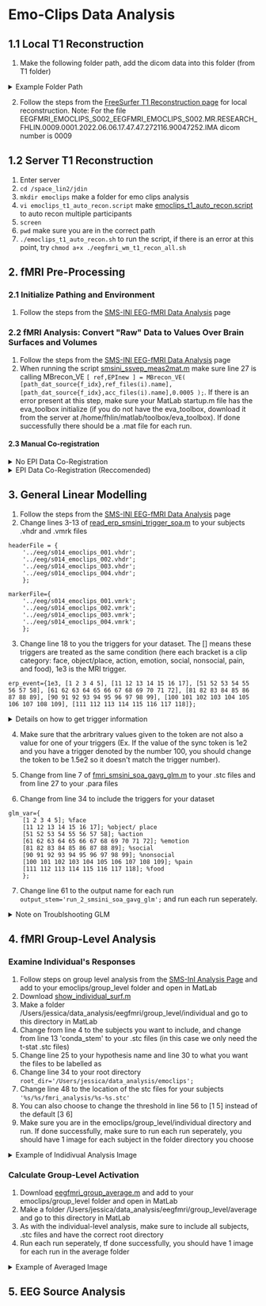 # Emo-Clips Data Analysis 
## 1.1 Local T1 Reconstruction
1. Make the following folder path, add the dicom data into this folder (from T1 folder)
<details><summary>Example Folder Path</summary>
<img width="1205" alt="Screen Shot 2024-04-18 at 2 25 09 PM" src="https://github.com/Lin-Brain-Lab/fMRI-Analysis-For-Mac/assets/157174338/6b64a7b0-14d5-4373-a74c-b7e02c6243b4">
</details>

2. Follow the steps from the [FreeSurfer T1 Reconstruction page](https://github.com/Lin-Brain-Lab/fMRI-Analysis-For-Mac/blob/main/2.%20FreeSurfer%20T1%20Reconstruction.md) for local reconstruction. Note: For the file EEGFMRI_EMOCLIPS_S002_EEGFMRI_EMOCLIPS_S002.MR.RESEARCH_FHLIN.0009.0001.2022.06.06.17.47.47.272116.90047252.IMA
dicom number is 0009

## 1.2 Server T1 Reconstruction
1. Enter server
2. `cd /space_lin2/jdin`
3. `mkdir emoclips` make a folder for emo clips analysis
4. `vi emoclips_t1_auto_recon.script` make [emoclips_t1_auto_recon.script](https://github.com/Lin-Brain-Lab/fMRI-Analysis-For-Mac/blob/main/Scripts/Emo-Clips%20Analysis/emoclips_t1_auto_recon.script) to auto recon multiple participants
5. `screen`
6. `pwd` make sure you are in the correct path
7. `./emoclips_t1_auto_recon.sh` to run the script, if there is an error at this point, try `chmod a+x ./eegfmri_wm_t1_recon_all.sh`

## 2. fMRI Pre-Processing
### 2.1 Initialize Pathing and Environment 
1. Follow the steps from the [SMS-INI EEG-fMRI Data Analysis](https://github.com/Lin-Brain-Lab/fMRI-Analysis-For-Mac/blob/main/6.%20SMS-INI%20EEG-fMRI%20Data%20Analysis.md) page

### 2.2 fMRI Analysis: Convert "Raw" Data to Values Over Brain Surfaces and Volumes 
1. Follow the steps from the [SMS-INI EEG-fMRI Data Analysis](https://github.com/Lin-Brain-Lab/fMRI-Analysis-For-Mac/blob/main/6.%20SMS-INI%20EEG-fMRI%20Data%20Analysis.md) page
2. When running the script [smsini_ssvep_meas2mat.m](https://github.com/fahsuanlin/labmanual/blob/master/scripts/smsini_ssvep_meas2mat.m) make sure line 27 is calling MBrecon_VE `[ ref,EPInew ] = MBrecon_VE( [path_dat_source{f_idx},ref_files(i).name],[path_dat_source{f_idx},acc_files(i).name],0.0005 );`. If there is an error present at this step, make sure your MatLab startup.m file has the eva_toolbox initialize (if you do not have the eva_toolbox, download it from the server at /home/fhlin/matlab/toolbox/eva_toolbox). If done successfully there should be a .mat file for each run.

#### 2.3 Manual Co-registration 
<details> <summary> No EPI Data Co-Registration </summary>
## No EPI Data Co-Registration 
  
1. Run [smsini_ssvep_make_ref.m](https://github.com/fahsuanlin/labmanual/blob/master/scripts/smsini_ssvep_make_ref.m), if done successfully, there should be a .mgh file for each run.
2. Download the [bb_register_init.dat](https://github.com/fahsuanlin/labmanual/blob/master/scripts/bb_register_init.dat) initial registration matrix file and copy the contents into a bb_register_epi_01.dat bb_register_epi_02.dat and bb_register_epi_03.dat (for each run). Make sure to change the subject ID to the one you are working on and add it to your subjects fmri_analysis folder
3. Download [register_init_epi.m](https://github.com/fahsuanlin/labmanual/blob/master/scripts/register_init_epi.m) and add it your subjects fmri_analysis folder.
4. Change line 3 to your subject ID and from line 8 to the respective registration and .mgh file for the run
```
file_overlay_register='./bb_register_epi_01.dat';
file_overlay_vol='mb_run_1_ref.mgh';
```
4. Change lines 13, and 16 to your subject directory and location of your orig.mgz and run, if done successfully there should be a Figure 1 pop-up, click on a region of the brain in Figure 1 and there should be a Figure 2 pop-up of the co-registration. Click the g-key then the k-key to have the GUI popup. You should then be able to move the registration to manually correct it. After you have corrected the co-registration, click 'Export' 
<details><summary>Example of Figure  1 & 2</summary>
Note: For better viewing, change the threshold max to 2. You can also click on and rotate Figure 1 to better adjust the co-registration in Figure 2, as the orientation of Figure 2 moves in relation to Figure 1. 
<img width="488" alt="Screenshot 2024-06-12 at 12 45 07 PM" src="https://github.com/Lin-Brain-Lab/fMRI-Analysis-For-Mac/assets/157174338/77c2ea02-0257-4a74-8103-00910fcce7ab">
<img width="871" alt="Screenshot 2024-06-12 at 12 45 32 PM" src="https://github.com/Lin-Brain-Lab/fMRI-Analysis-For-Mac/assets/157174338/e7f9b699-dac0-4b6a-be69-d2bf4ae9ca1d">
<img width="341" alt="Screenshot 2024-06-12 at 12 46 01 PM" src="https://github.com/Lin-Brain-Lab/fMRI-Analysis-For-Mac/assets/157174338/edbb85d7-df93-4479-9a76-f9404b94f8b3">
<img width="220" alt="Screenshot 2024-06-12 at 12 46 19 PM" src="https://github.com/Lin-Brain-Lab/fMRI-Analysis-For-Mac/assets/157174338/0b480cea-c733-4f4c-8c0c-df3e8c46c450">     
</details>

5. In the MatLab command window type `r*overlay_xfm` the output should be a matrix as such 
```
    0.0420    0.9680    0.2479    6.8547
    0.0262   -0.2492    0.9681  -60.9387
   -0.9988    0.0342    0.0359  -22.3622
         0         0         0    1.0000
```
then copy this into your bb_register_epi_01.dat (depending on the run you are working on) in replacment of the current matrix, it should now look as such, then save. It is also important that the two numbers after the subject ID are 5 (this is for the resolution of the image)
```
s001
5
5
0.250000
    0.0420    0.9680    0.2479    6.8547
    0.0262   -0.2492    0.9681  -60.9387
   -0.9988    0.0342    0.0359  -22.3622
         0         0         0    1.0000
round
```
6. Repeat steps 4-5 for each run
7. In terminal `tcsh` then `source .cshrc` then `cd /Users/jessica/data_analysis/emoclips/s001/fmri_analysis` then `setenv SUBJECTS_DIR /Users/jessica/data_analysis/emoclips/subjects` then create a script `vi s001_bb_register.script` with the contents of this script being as such, to allow for all runs. 
```
bbregister --s s001 --mov mb_run_1_ref.mgh --init-reg bb_register_epi_01.dat --reg bb_register_epi_01.dat --bold
bbregister --s s001 --mov mb_run_2_ref.mgh --init-reg bb_register_epi_02.dat --reg bb_register_epi_02.dat --bold
bbregister --s s001 --mov mb_run_3_ref.mgh --init-reg bb_register_epi_03.dat --reg bb_register_epi_03.dat --bold
```
8. `./s001_bb_register.script` to run the the script (Note: if there is a permissions error at this point, try `chmod a+x s001_bb_register.script`)
9. Run the following lines seperately to check your results for each run in freeview
```
tkregisterfv --mov mb_run_1_ref.mgh --reg bb_register_epi_01.dat --surfs  --sd /Users/jessica/data_analysis/emoclips/subjects
tkregisterfv --mov mb_run_2_ref.mgh --reg bb_register_epi_02.dat --surfs  --sd /Users/jessica/data_analysis/emoclips/subjects
tkregisterfv --mov mb_run_3_ref.mgh --reg bb_register_epi_03.dat --surfs  --sd /Users/jessica/data_analysis/emoclips/subjects
```
<details><summary>Example of Co-Registration Check in Freeview</summary>
Note: Click on orig.mgz in the top left corner to add it to the image overlay and change the mb_run_1_ref.mgh colour map to heat.
<img width="889" alt="Screenshot 2024-06-12 at 1 12 57 PM" src="https://github.com/Lin-Brain-Lab/fMRI-Analysis-For-Mac/assets/157174338/bb8e0a2a-2115-45e5-8d00-f9b1c0516679">
</details>

12. Next, run [smsini_ssvep_make_acc_surf.m](https://github.com/fahsuanlin/labmanual/blob/master/scripts/smsini_ssvep_make_acc_surf.m) make sure that lines 15-19 have the correct register files (that you just updated the matrix of in the previous steps)
```
file_register={
'bb_register_epi_01.dat';
'bb_register_epi_01.dat';
'bb_register_epi_01.dat';
};
```
</details>

<details> <summary> EPI Data Co-Registration (Reccomended) </summary>
## EPI Data Co-Registration 

1. Download all epi data files (Ex. epi1, epi2, epi3) and add all data to a dicom folder in the following path: Users/jessica/data_analysis/emoclips/s010/fmri_data/dicom
2. `tcsh`
3. `source .cshrc`
4. `setenv SUBJECTS_DIR /Users/jessica/data_analysis/emoclips/subjects`
5. `cd /Users/jessica/data_analysis/emoclips/s010/fmri_data`
6. `mkdir unpack`
7. `cd unpack/`
8. `vi unpack.rule` and write the following for each dicom scan
```
05 bold nii f.nii
14 bold nii f.nii
23 bold nii f.nii
```
10. `unpacksdcmdir -src ../dicom -targ . -cfg ./unpack.rule` if done successfully, there should be a f.nii file for each scan in the path /Users/jessica/data_analysis/emoclips/s010/fmri_data/unpack/bold/005
11. Download [epi_make_ref.m](https://github.com/Lin-Brain-Lab/fMRI-Analysis-For-Mac/blob/main/Scripts/Emo-Clips%20Analysis/2.%20EPI%20Co-Registration/s2_epi_make_ref.m) and add it to your subjects fmri_analysis folder
12. Change from line 3 to include the f.nii file of each scan. Make sure your directory is your subjects fmri_analysis folder and run. If done successfully, there should be a .mgh file for each scan, "epi_005_f.mgh" "epi_014_f.mgh" "epi_023_f.mgh"
```
ref_mat={
'../fmri_data/unpack/bold/005/f.nii';
'../fmri_data/unpack/bold/014/f.nii';
'../fmri_data/unpack/bold/023/f.nii';
};
```
12. Download [register_init_epi_blipup.m](https://github.com/fahsuanlin/labmanual/blob/master/scripts/register_init_epi_blipup.m) and [bb_register_blipup_init.dat](https://github.com/fahsuanlin/labmanual/blob/master/scripts/bb_register_blipup_init.dat) add it to your subjects fmri_analysis folder. Copy the contents of the blipup initilization matrix into a new registration file specific for a dicom scan, 'bb_register_blipup_init_005' (make sure to change the subject ID in the initilization matrix file)
13. Make sure lines 8 and 9 have the correct initilization and .mgh file
```
file_overlay_register='./bb_register_blipup_005.dat';
file_overlay_vol='epi_005_f.mgh';
```
14. Change line 3 to your subject ID, line 13 to your subject directory and line 16 to the location of your subjects orig.mgz file and run. If done successfully, there should be a Figure 1 pop-up, if you click on Figure 1 there should be a Figure 2 pop-up. Click the g and k keys to have a GUI to manually correct the registration if needed. When you are satisfied with the registration click "Export"
<details> <summary>Figure 1 and 2 Example</summary>
<img width="370" alt="Screenshot 2024-07-04 at 12 13 01 PM" src="https://github.com/Lin-Brain-Lab/fMRI-Analysis-For-Mac/assets/157174338/95b1e97f-ee3b-4590-84d0-9c3efdc30eea">
<img width="702" alt="Screenshot 2024-07-04 at 12 16 02 PM" src="https://github.com/Lin-Brain-Lab/fMRI-Analysis-For-Mac/assets/157174338/d259067d-4973-4390-91fb-aa7bed1a5d05">
</details>

15. `r * overlay_xfm` to get the corrected matrix and paste this into the bb_register_blipup_005.dat file
16. Repeat steps 12-15 for [register_init_epi_blipdown.m](https://github.com/fahsuanlin/labmanual/blob/master/scripts/register_init_epi_blipdown.m) with [bb_register_blipdown_init.dat](https://github.com/fahsuanlin/labmanual/blob/master/scripts/bb_register_blipdown_init.dat) 
17. Create a [epi_register.script](https://github.com/Lin-Brain-Lab/fMRI-Analysis-For-Mac/blob/main/Scripts/Emo-Clips%20Analysis/epi_register.script) and run in terminal (make sure you are in your subjects fmri_analysis folder and have set your subject directory). 
18. To check results run `tkregisterfv --mov epi_005_f.mgh --reg bb_register_blipdown_epi.dat --surfs  --sd /Users/jessica/data_analysis/emoclips/subjects` or `tkregisterfv --mov epi_005_f.mgh --reg bb_register_blipup_epi.dat --surfs  --sd /Users/jessica/data_analysis/emoclips/subjects` for blipdown and blipup, respectively (change scan number and file name to view other runs)
<details><summary>Example of Registration Check in Freeview</summary>
<img width="885" alt="Screenshot 2024-07-04 at 12 37 56 PM" src="https://github.com/Lin-Brain-Lab/fMRI-Analysis-For-Mac/assets/157174338/313b646f-ea7a-4e4b-916a-85ef6ff8f6b2">
</details>

20. Download [smsini_make_acc_surf.m](https://github.com/fahsuanlin/labmanual/blob/master/scripts/smsini_make_acc_surf.m) and it to your subjects fmri_analysis folder. Here you may need to run each scan seperately, if done successfully there should be a .stc file for the lh and rh for each run.

</details>

## 3. General Linear Modelling
1. Follow the steps from the [SMS-INI EEG-fMRI Data Analysis](https://github.com/Lin-Brain-Lab/fMRI-Analysis-For-Mac/blob/main/6.%20SMS-INI%20EEG-fMRI%20Data%20Analysis.md) page
2. Change lines 3-13 of [read_erp_smsini_trigger_soa.m](https://github.com/Lin-Brain-Lab/fMRI-Analysis-For-Mac/blob/main/Scripts/Emo-Clips%20Analysis/3.%20GLM/s5_read_erp_smsini_trigger_soa.m) to your subjects .vhdr and .vmrk files
```
headerFile = {
    '../eeg/s014_emoclips_001.vhdr';
    '../eeg/s014_emoclips_002.vhdr';
    '../eeg/s014_emoclips_003.vhdr';
    '../eeg/s014_emoclips_004.vhdr';
    };

markerFile={
    '../eeg/s014_emoclips_001.vmrk';
    '../eeg/s014_emoclips_002.vmrk';
    '../eeg/s014_emoclips_003.vmrk';
    '../eeg/s014_emoclips_004.vmrk';
    };
```
3. Change line 18 to you the triggers for your dataset. The [] means these triggers are treated as the same condition (here each bracket is a clip category: face, object/place, action, emotion, social, nonsocial, pain, and food), 1e3 is the MRI trigger. 
```
erp_event={1e3, [1 2 3 4 5], [11 12 13 14 15 16 17], [51 52 53 54 55 56 57 58], [61 62 63 64 65 66 67 68 69 70 71 72], [81 82 83 84 85 86 87 88 89], [90 91 92 93 94 95 96 97 98 99], [100 101 102 103 104 105 106 107 108 109], [111 112 113 114 115 116 117 118]};

```
<details><summary>Details on how to get trigger information</summary>
1. From the stimuli computer where in coloumn T2_catname the number codes the stimuli category (Ex. 118 is food because it starts with an 11, 11_food). In the first coloumn, a weight of 1 means the stimuli is presented and 0 means it is not. The coloumn T4_eeg_tgr is the order of the stimuli presentation which is also presented in the .vmrk files (since run 1 is resting state, run 2 correlated to clip 1 presentation and so on)

<img width="1063" alt="Screenshot 2024-07-15 at 4 25 53 PM" src="https://github.com/user-attachments/assets/9e3cf9ac-035e-4959-b236-3e88196f076b">
<img width="451" alt="Screenshot 2024-07-15 at 4 21 41 PM" src="https://github.com/user-attachments/assets/cb97b488-cf10-45bf-b4b5-1fdc919021da">
        
2. After decoding what the numbers for stimuli mean and how they relate to the category of the clip, run [read_erp_triggers.m](https://github.com/Lin-Brain-Lab/fMRI-Analysis-For-Mac/tree/main/Scripts/Emo-Clips%20Analysis) the output should be a list of all triggers present in each run
<img width="1102" alt="Screenshot 2024-07-15 at 4 29 59 PM" src="https://github.com/user-attachments/assets/b49ac7a4-69d3-4b14-a54a-cce699669c81">

3. Create a [excel sheet](https://docs.google.com/spreadsheets/d/10Lk_TqdeMh7ZaU759iuv-7DJTdt3ggmSmj4qzjTcwcQ/edit?usp=sharing) of a list of triggers and their category for easy reference.

</details>

4. Make sure that the arbritrary values given to the token are not also a value for one of your triggers (Ex. If the value of the sync token is 1e2 and you have a trigger denoted by the number 100, you should change the token to be 1.5e2 so it doesn't match the trigger number).

5. Change from line 7 of [fmri_smsini_soa_gavg_glm.m](https://github.com/Lin-Brain-Lab/fMRI-Analysis-For-Mac/blob/main/Scripts/Emo-Clips%20Analysis/3.%20GLM/s6_fmri_smsini_soa_gavg_glm.m) to your .stc files and from line 27 to your .para files

6. Change from line 34 to include the triggers for your dataset
```
glm_var={
    [1 2 3 4 5]; %face
    [11 12 13 14 15 16 17]; %object/ place
    [51 52 53 54 55 56 57 58]; %action
    [61 62 63 64 65 66 67 68 69 70 71 72]; %emotion
    [81 82 83 84 85 86 87 88 89]; %social
    [90 91 92 93 94 95 96 97 98 99]; %nonsocial
    [100 101 102 103 104 105 106 107 108 109]; %pain
    [111 112 113 114 115 116 117 118]; %food
    };
```
7. Change line 61 to the output name for each run `output_stem='run_2_smsini_soa_gavg_glm';` and run each run seperately.

<details><summary>Note on Troublshooting GLM</summary>
        
1. In the script read_erp_smsini_trigger_soa.m a token called 'newseg_token' is added to prevent the error "Unable to perform assignment because the left and right sides have a different number of elements" as a new segment is sometimes added into the data and the code does not know how to responed to this. Accordingly, line 73-75 is added to account for a 'new segment' in the data:
```
   elseif(isempty(mk_tmp{2})) %new segment, empty between comma in mk
                trigger{f_idx}.event(mk_idx)=newseg_token;
                trigger{f_idx}.time(mk_idx)=str2num(mk_tmp{3}); %data index for the trigger
```
2. Additionally, line 67 of the script read_erp_smsini_trigger_soa.m is edited to allow for the instances in the data where the MRI trigger is not denoted by R128, but rather V  1, this is done to prevent a later error in the script fmri_smsini_soa_gavg_glm.m "Matrix index is out of range for deletion" as the .para files were not correctly populated in the previous step.
```
 if(strcmp(mk_tmp{2},'V  1')) | (strcmp(mk_tmp{2},'R128'))
```

3. Some run's do not include a specific clip category; for intance, run 1 does not have any clips from the face category. This causes the contrast varible for the face column in fmri_smsini_soa_gavg_glm.m to empty, this causes later issues when populating the beta and t-stat .stc files. If this is the case, make sure to comment out this trigger category to avoid have a all 0 column in the contrast varible. When commenting out a trigger category also to make sure to update the hypothesis number as the number of tigger categories in glm_var has now changed.
   
</details>

## 4. fMRI Group-Level Analysis
### Examine Individual's Responses
1. Follow steps on group level analysis from the [SMS-InI Analysis Page](https://github.com/Lin-Brain-Lab/fMRI-Analysis-For-Mac/blob/main/6.%20SMS-INI%20EEG-fMRI%20Data%20Analysis.md) and add to your emoclips/group_level folder and open in MatLab
2. Download [show_individual_surf.m](https://github.com/Lin-Brain-Lab/fMRI-Analysis-For-Mac/blob/main/Scripts/Emo-Clips%20Analysis/4.%20Group-Level%20Analysis/g1_show_individual_surf.m) 
4. Make a folder /Users/jessica/data_analysis/eegfmri/group_level/individual and go to this directory in MatLab
5. Change from line 4 to the subjects you want to include, and change from line 13 'conda_stem' to your .stc files (in this case we only need the t-stat .stc files)
6. Change line 25 to your hypothesis name and line 30 to what you want the files to be labelled as
7. Change line 34 to your root directory `root_dir='/Users/jessica/data_analysis/emoclips';`
12. Change line 48 to the location of the stc files for your subjects `'%s/%s/fmri_analysis/%s-%s.stc'`
13. You can also choose to change the threshold in line 56 to [1 5] instead of the default [3 6]
14. Make sure you are in the emoclips/group_level/individual directory and run. If done successfully, make sure to run each run seperately, you should have 1 image for each subject in the folder directory you choose
<details>
  <summary>Example of Indidivual Analysis Image</summary>
<img width="1458" alt="Screenshot 2024-08-08 at 5 33 07 PM" src="https://github.com/user-attachments/assets/fd551e22-8cd7-4eb4-b08e-5e15cc51b079">
</details>

### Calculate Group-Level Activation
1. Download [eegfmri_group_average.m](https://github.com/Lin-Brain-Lab/fMRI-Analysis-For-Mac/blob/main/Scripts/Emo-Clips%20Analysis/4.%20Group-Level%20Analysis/g2_average_surf.m) and add to your emoclips/group_level folder and open in MatLab
2. Make a folder /Users/jessica/data_analysis/eegfmri/group_level/average and go to this directory in MatLab
3. As with the individual-level analysis, make sure to include all subjects, .stc files and have the correct root directory 
6. Run each run seperately, tf done successfully, you should have 1 image for each run in the average folder
<details>
  <summary>Example of Averaged Image</summary>
  <img width="1455" alt="Screenshot 2024-08-08 at 5 37 51 PM" src="https://github.com/user-attachments/assets/066a6696-aadc-40a0-81e5-825950d77c33">
</details>

## 5. EEG Source Analysis


